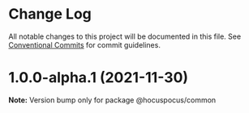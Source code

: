 # Change Log

All notable changes to this project will be documented in this file.
See [Conventional Commits](https://conventionalcommits.org) for commit guidelines.

# 1.0.0-alpha.1 (2021-11-30)

**Note:** Version bump only for package @hocuspocus/common
